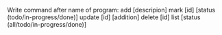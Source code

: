 Write command after name of program:
	add [descripion]
	mark [id] [status (todo/in-progress/done)]
	update [id] [addition]
	delete [id]
    list [status (all/todo/in-progress/done)]
